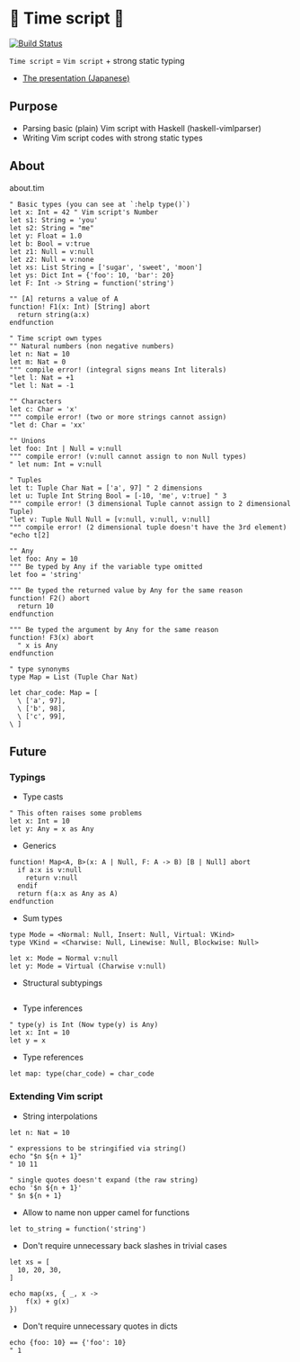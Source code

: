 # :diamond_shape_with_a_dot_inside: Time script :diamond_shape_with_a_dot_inside:

[![Build Status](https://travis-ci.org/aiya000/hs-time-script.svg?branch=master)](https://travis-ci.org/aiya000/hs-time-script)

`Time script` = `Vim script` + strong static typing

- [The presentation (Japanese)](https://aiya000.github.io/Maid/about-time-script/)

## Purpose

- Parsing basic (plain) Vim script with Haskell (haskell-vimlparser)
- Writing Vim script codes with strong static types

## About

about.tim

```vim
" Basic types (you can see at `:help type()`)
let x: Int = 42 " Vim script's Number
let s1: String = 'you'
let s2: String = "me"
let y: Float = 1.0
let b: Bool = v:true
let z1: Null = v:null
let z2: Null = v:none
let xs: List String = ['sugar', 'sweet', 'moon']
let ys: Dict Int = {'foo': 10, 'bar': 20}
let F: Int -> String = function('string')

"" [A] returns a value of A
function! F1(x: Int) [String] abort
  return string(a:x)
endfunction

" Time script own types
"" Natural numbers (non negative numbers)
let n: Nat = 10
let m: Nat = 0
""" compile error! (integral signs means Int literals)
"let l: Nat = +1
"let l: Nat = -1

"" Characters
let c: Char = 'x'
""" compile error! (two or more strings cannot assign)
"let d: Char = 'xx'

"" Unions
let foo: Int | Null = v:null
""" compile error! (v:null cannot assign to non Null types)
" let num: Int = v:null

" Tuples
let t: Tuple Char Nat = ['a', 97] " 2 dimensions
let u: Tuple Int String Bool = [-10, 'me', v:true] " 3
""" compile error! (3 dimensional Tuple cannot assign to 2 dimensional Tuple)
"let v: Tuple Null Null = [v:null, v:null, v:null]
""" compile error! (2 dimensional tuple doesn't have the 3rd element)
"echo t[2]

"" Any
let foo: Any = 10
""" Be typed by Any if the variable type omitted
let foo = 'string'

""" Be typed the returned value by Any for the same reason
function! F2() abort
  return 10
endfunction

""" Be typed the argument by Any for the same reason
function! F3(x) abort
  " x is Any
endfunction

" type synonyms
type Map = List (Tuple Char Nat)

let char_code: Map = [
  \ ['a', 97],
  \ ['b', 98],
  \ ['c', 99],
\ ]
```

## Future
### Typings

- Type casts

```vim
" This often raises some problems
let x: Int = 10
let y: Any = x as Any
```

- Generics

```vim
function! Map<A, B>(x: A | Null, F: A -> B) [B | Null] abort
  if a:x is v:null
    return v:null
  endif
  return f(a:x as Any as A)
endfunction
```

- Sum types

```vim
type Mode = <Normal: Null, Insert: Null, Virtual: VKind>
type VKind = <Charwise: Null, Linewise: Null, Blockwise: Null>

let x: Mode = Normal v:null
let y: Mode = Virtual (Charwise v:null)
```

- Structural subtypings

```vim
```

- Type inferences

```vim
" type(y) is Int (Now type(y) is Any)
let x: Int = 10
let y = x
```

- Type references

```vim
let map: type(char_code) = char_code
```

### Extending Vim script

- String interpolations

```vim
let n: Nat = 10

" expressions to be stringified via string()
echo "$n ${n + 1}"
" 10 11

" single quotes doesn't expand (the raw string)
echo '$n ${n + 1}'
" $n ${n + 1}
```

- Allow to name non upper camel for functions

```vim
let to_string = function('string')
```

- Don't require unnecessary back slashes in trivial cases

```vim
let xs = [
  10, 20, 30,
]

echo map(xs, { _, x ->
    f(x) + g(x)
})
```

- Don't require unnecessary quotes in dicts

```vim
echo {foo: 10} == {'foo': 10}
" 1
```
